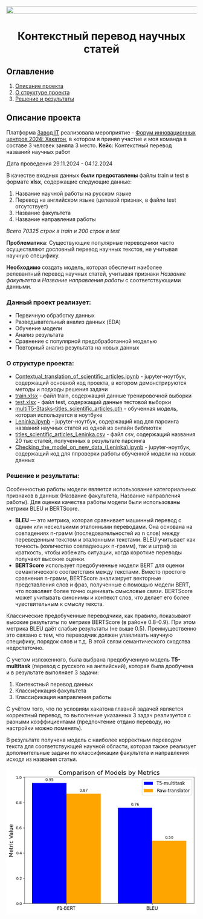 <img src=https://s9.travelask.ru/uploads/post/000/020/141/main_image/facebook-f5a1973dacfb009d1f93161d2a5cddd5.jpg width=700px height=10%>

# <center> Контекстный перевод научных статей
  
## Оглавление
1. [Описание проекта](#описание-проекта)
2. [О структуре проекта](#о-структуре-проекта)
3. [Решение и результаты](#решение-и-результаты)


## Описание проекта
Платформа [Завод IT](https://zavodit.ru/) реализовала мероприятие - [Форум инновационных центров 2024: Хакатон](https://zavodit.ru/ru/calendar/event/64), в котором я принял участие и моя команда в составе 3 человек заняла 3 место. 
**Кейс**: Контекстный перевод названий научных работ

Дата проведения
29.11.2024 - 04.12.2024

В качестве входных данных  **были предоставлены** файлы train и test в формате **xlsx**, содержащие следующие данные:
1. Название научной работы на русском языке
2. Перевод на английском языке (целевой признак, в файле test отсутствует)
3. Название факультета
4. Название направления работы
   
*Всего 70325 строк в train и 200 строк в test*
   
**Проблематика**: Существующие популярные переводчики часто осуществляют дословный перевод научных текстов, не учитывая научную специфику.

**Необходимо** создать модель, которая обеспечит наиболее релевантный перевод научных статей, учитывая признаки *Название факультета* и *Название направления работы* с соответствующими данными.

### Данный проект реализует:
* Первичную обработку данных
* Разведывательный анализ данных (EDA)
* Обучение модели
* Анализ результата
* Сравнение с популярной предобработанной моделью
* Повторный анализ результата на новых данных

### О структуре проекта:
* [Contextual_translation_of_scientific_articles.ipynb](Contextual_translation_of_scientific_articles.ipynb) - jupyter-ноутбук, содержащий основной код проекта, в котором демонстрируются методы и подходы решения задачи
* [train.xlsx](train.xlsx) - файл train, содержащий данные тренировочной выборки
* [test.xlsx](test.xlsx) - файл test, содержащий данные тестовой выборки
* [multiT5-3tasks-titles_scientific_articles.pth](https://drive.google.com/file/d/1s7xSJ-D5QSvd1UIg7KExHXi1tDNXvVZg/view?usp=drive_link) - обученная модель, которая используется в ноутбуке
* [Leninka.ipynb](Leninka.ipynb) - jupyter-ноутбук, содержащий код для парсинга названий научных статей из одной из онлайн библиотек
* [titles_scientific_articles_Leninka.csv](titles_scientific_articles_Leninka.csv) - файл csv, содержащий названия 20 тыс статей, полученных в результате парсинга
* [Checking_the_model_on_new_data_(Leninka).ipynb](Checking_the_model_on_new_data_(Leninka).ipynb) - jupyter-ноутбук, содержащий код для ппроверки работы обученной модели на новых данных

### Решение и результаты:
Особенностью работы модели является использование категориальных признаков в данных (Название факультета, Название направления работы). Для оценки качества работы модели были использованы метрики BLEU и BERTScore. 
  - **BLEU** — это метрика, которая сравнивает машинный перевод с одним или несколькими эталонными переводами. Она основана на совпадениях n-грамм (последовательностей из n слов) между переведенным текстом и эталонными текстами. BLEU учитывает как точность (количество совпадающих n-грамм), так и штраф за краткость, чтобы избежать ситуации, когда короткие переводы получают высокие оценки.
  - **BERTScore** использует предобученные модели BERT для оценки семантического соответствия между текстами. Вместо простого сравнения n-грамм, BERTScore анализирует векторные представления слов и фраз, полученные с помощью модели BERT, что позволяет более точно оценивать смысловые связи. BERTScore может учитывать синонимы и контекст слов, что делает его более чувствительным к смыслу текста.

Классические предобученные переводчики, как правило, показывают высокие результаты по метрике BERTScore (в районе 0.8-0.9). При этом метрика BLEU даёт слабые результаты (не выше 0.5). Преимущественно это связано с тем, что переводчик должен улавливать научную специфику, порядок слов и т.д. В этой связи семантического сходства недостаточно. 

С учетом изложенного, была выбрана предобученную модель **T5-multitask** (перевод с русского на английский), которая была дообучена и в результате выполняет 3 задачи:
1. Контекстный перевод данных
2. Классификация факультета
3. Классификация направления работы

С учётом того, что по условиям хакатона главной задачей является корректный перевод, то выполнение указанных 3 задач реализуется с разными коэффициентами (предпочтение отдано переводу, но настройки можно поменять).

В результате получена модель с наиболее корректным переводом текста для соответствующей научной области, которая также реализует дополнительные задачи по классификации факультета и направления исходя из названия статьи.

<img src=output_bar.png width=700px height=10%>
